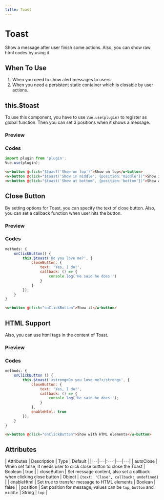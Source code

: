 ```yaml
---
title: Toast
---
```


# Toast

Show a message after user finish some actions.
Also, you can show raw html codes by using it.

## When To Use

1. When you need to show alert messages to users.
2. When you need a persistent static container which is closable by user actions.

## this.$toast

To use this component, you have to use `Vue.use(plugin)` to register as global function. 
Then you can set 3 positions when it shows a message.

### Preview
<ClientOnly>
  <toast-default></toast-default>
</ClientOnly>

### Codes
```javascript
import plugin from 'plugin';
Vue.use(plugin);
```

```html
<w-button @click="$toast('Show on top')">Show on top</w-button>
<w-button @click="$toast('Show in middle', {position:'middle'})">Show in middle</w-button>
<w-button @click="$toast('Show at bottom', {position:'bottom'})">Show at bottom</w-button>
```

## Close Button

By setting options for Toast, you can specify the text of close button. 
Also, you can set a callback function when user hits the button.

### Preview
<ClientOnly>
  <toast-close-button></toast-close-button>
</ClientOnly>

### Codes
```javascript
methods: {
    onClickButton() {
        this.$toast('Do you love me?', {
            closeButton: {
                text: 'Yes, I do!',
                callback: () => {
                    console.log('He said he does!')
                }
            }
        });
    }
}
```

```html
<w-button @click="onClickButton">Show it</w-button>
```

## HTML Support

Also, you can use html tags in the content of Toast.

### Preview
<ClientOnly>
  <toast-html></toast-html>
</ClientOnly>

### Codes
```javascript
methods: {
    onClickButton () {
        this.$toast('<strong>Do you love me?</strong>', {
            closeButton: {
                text: 'Yes, I do!',
                callback: () => {
                    console.log('He said he does!');
                }
            },
            enableHtml: true
        });
    }
}
```

```html
<w-button @click="onClickButton">Show with HTML elements</w-button>
```

## Attributes

| Attributes | Description | Type | Default |
|---|---|:---:|---|---|
| autoClose | When set false, it needs user to click close button to close the Toast | Boolean | true |
| closeButton | Set message content, also set a callback when clicking close button | Object | `{text: 'Close', callback: undefined}` |
| enableHtml | Set true to transfer message to HTML elements | Boolean | false |
| position | Set position for message, values can be `top`, `bottom` and `middle` | String | `top` |

